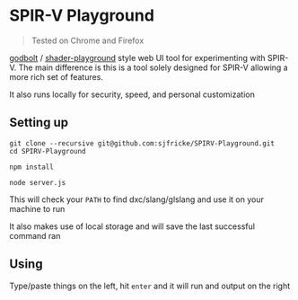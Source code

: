 # SPIR-V Playground

> Tested on Chrome and Firefox

[godbolt](https://godbolt.org/) / [shader-playground](https://shader-playground.timjones.io/) style web UI tool for experimenting with SPIR-V. The main difference is this is a tool solely designed for SPIR-V allowing a more rich set of features.

It also runs locally for security, speed, and personal customization

## Setting up

```
git clone --recursive git@github.com:sjfricke/SPIRV-Playground.git
cd SPIRV-Playground

npm install

node server.js
```

This will check your `PATH` to find dxc/slang/glslang and use it on your machine to run

It also makes use of local storage and will save the last successful command ran

## Using

Type/paste things on the left, hit `enter` and it will run and output on the right